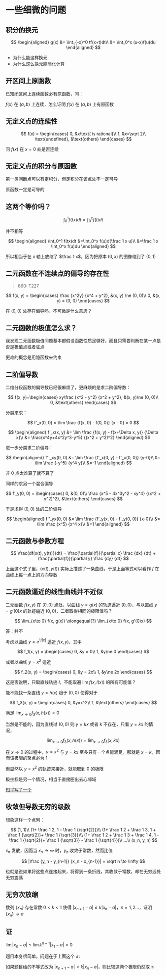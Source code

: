 # 一些细微的问题

## 积分的换元

$$
\begin{aligned}
g(x)
&= \int_{-x}^0 tf(x+t)dt\\
&= \int_0^x (u-x)f(u)du
\end{aligned}
$$

- 为什么能这样换元
- 为什么这么换元能简化计算

## 开区间上原函数

已知闭区间上连续函数必有原函数，问：

$f(x)$ 在 $(a, b)$ 上连续，怎么证明 $f(x)$ 在 $(a, b)$ 上有原函数

## 无定义点的连续性

$$
f(x) = \begin{cases}
0, &x\text{ is rational}\\
1, &x=\sqrt 2\\
\text{undefined}, &\text{others}
\end{cases}
$$

问 $f(x)$ 在 $x=0$ 处是否连续

## 无定义点的积分与原函数

第一类间断点可以有定积分，但定积分在该点处不一定可导

原函数一定是可导的

## 这两个等价吗？

$$
\int_0^1 f(tx)dt=\int_0^xf(t)dt
$$

并不相等

$$
\begin{aligned}
\int_0^1 f(tx)dt
&=\int_0^x f(u)d(\frac 1 x u)\\
&=\frac 1 x \int_0^x f(u)du
\end{aligned}
$$

所以相当于在 $x$ 轴上放缩了 $\frac 1 x$，因为把原本 $(0, x)$ 的图像缩到了 $(0, 1)$

## 二元函数在不连续点的偏导的存在性

> 660: T227

$$
f(x, y) = \begin{cases}
\frac {x^2y} {x^4 + y^2}, &(x, y) \ne (0, 0)\\
0, &(x, y) = (0, 0)
\end{cases}
$$

在 $(0, 0)$ 处存在偏导吗，不可微是什么意思？

## 二元函数的极值怎么求？

我发现二元函数极值问题基本都假设函数性质足够好，而且只需要判断在某一点是否是极值点或者驻点

更难的概念是用隐函数来约束

## 二阶偏导数

二维分段函数的偏导数已经很麻烦了，更麻烦的是求二阶偏导数：

$$
f(x, y)=\begin{cases}
xy\frac {x^2 - y^2} {x^2 + y^2}, &(x, y)\ne (0, 0)\\
0, &\text{others}
\end{cases}
$$

分类来求：

$$
f'_x(0, 0) = \lim \frac {f(x, 0) - f(0, 0)} {x - 0} = 0
$$

$$
\begin{aligned}
f'_x(x, y)
&= \lim \frac {f(x, y) - f(x+\Delta x, y)} {\Delta x}\\
&= \frac{x^4y+4x^2y^3-y^5} {(x^2 + y^2)^2}
\end{aligned}
$$

进一步分类求二阶偏导：

$$
\begin{aligned}
f''_xy(0, 0)
&= \lim \frac {f'_x(0, y) - f'_x(0, 0)} {y-0}\\
&= \lim \frac {-y^5} {y^4 y}\\
&=-1
\end{aligned}
$$

非 $0$ 点太难算了就不算了

同样的求另一个混合偏导

$$
f'_y(0, 0) = \begin{cases}
0, &(0, 0)\\
\frac {x^5 - 4x^3y^2 - xy^4} {(x^2 + y^2)^2}, &\text{others}
\end{cases}
$$

于是求得 $(0, 0)$ 处的二阶偏导

$$
\begin{aligned}
f''_yx(0, 0)
&= \lim \frac {f'_y(x, 0) - f'_y(0, 0)} {x-0}\\
&= \lim \frac {x^5} {x^4 x}\\
&=1
\end{aligned}
$$

## 二元函数与参数方程

$$
\frac{df(x(t), y(t))}{dt} = \frac{\partial{f}}{\partial x} \frac {dx} {dt} +  \frac{\partial{f}}{\partial y} \frac {dy} {dt}
$$

上面这个式子里，$(x(t), y(t))$ 实际上描述了一条曲线，于是上面等式可以看作 $f$ 在曲线上每一点上的方向导数

## 二元函数逼近的线性曲线并不近似

二元函数 $f(x, y)$ 在 $(0, 0)$ 点处，以曲线 $y = g(x)$ 的轨迹逼近 $(0, 0)$，与以直线 $y = g'(0)x$ 的轨迹逼近 $(0, 0)$，二者取得相同的极限值吗？

$$
\lim_{x\to 0} f(x, g(x)) \xlongequal{?} \lim_{x\to 0} f(x, g'(0)x)
$$

答：并不

考虑以曲线 $y=e^{1/|x|}$ 逼近 $f(x, y)$，其中

$$
f_1(x, y) = \begin{cases}
0, &y = 0\\
1, &y\ne 0
\end{cases}
$$

或者以曲线 $y=x^2$ 逼近

$$
f_2(x, y) = \begin{cases}
0, &y = 2x\\
1, &y\ne 2x
\end{cases}
$$

这是否说明，只取直线轨迹 $l$，不能取遍 $\lim f(x, l(x))$ 的所有可能值？

能不能找一条直线 $y = h(x)$ 趋于 $(0, 0)$ 使得对于

$$
f_3(x, y) = \begin{cases}
0, &y=x^2\\
1, &\text{others}
\end{cases}
$$

满足 $\lim_{x\to 0} f_3(x, h(x)) = 0$

当然是不能的，因为直线过 $(0, 0)$ 则 $y = kx$ 或者 $k$ 不存在，只看 $y=kx$ 的情况，

$$
\lim_{x\to 0} f_3(x, h(x)) = \lim_{x\to 0} f_3(x, kx)
$$

在 $x\to 0$ 的过程中，$y=x^2$ 与 $y=kx$ 至多只有一个点能满足，那就是 $x=k$，因而该极限的聚点必为 $1$

但显然以 $y = x^2$ 的轨迹来接近，就能取到 $0$ 的极限

极坐标是另一个情况，相当于直接圈出去心邻域

[知乎写了一个](https://zhuanlan.zhihu.com/p/631702190)

## 收敛但导数无穷的级数

想象这样一个点列：

$$
(1, 1)\\
(1+ \frac 1 2, 1 - \frac 1 {\sqrt{2}})\\
(1+ \frac 1 2 + \frac 1 3, 1 + \frac 1 {\sqrt{2}}+  \frac 1 {\sqrt{3}})\\
(1+ \frac 1 2 + \frac 1 3 + \frac 1 4, 1 - \frac 1 {\sqrt{2}}+  \frac 1 {\sqrt{3}} - \frac 1 {\sqrt{4}})\\
...\\
(x_n, y_n)
$$

$x_n$ 发散，因而当 $x_n\to \infty$ 时，$y_n$ 收敛于常数，然而比值

$$
|\frac {y_n - y_{n-1}} {x_n - x_{n-1}}| = \sqrt n \to \infty
$$

也就是说如果将这些点连接起来，将得到一条折线，其收敛于常数，却在无穷远处无穷震荡

## 无穷次放缩

数列 $\{x_n\}$ 存在常数 $0<k<1$ 使得 $|x_{n+1}-a|\le k|x_n-a|$，$n=1,2...$，证明 $\{x_n\}\to a$

## 证

$\lim |x_n-a| \le \lim k^{n-1}|x_1 - a| = 0$

题目本身很简单，问题在于上面这个 $\le$:

如果题目给的不等式改为 $|x_{n+1}-a| < k|x_n-a|$，则比较这两个极限仍然取 $\le$
